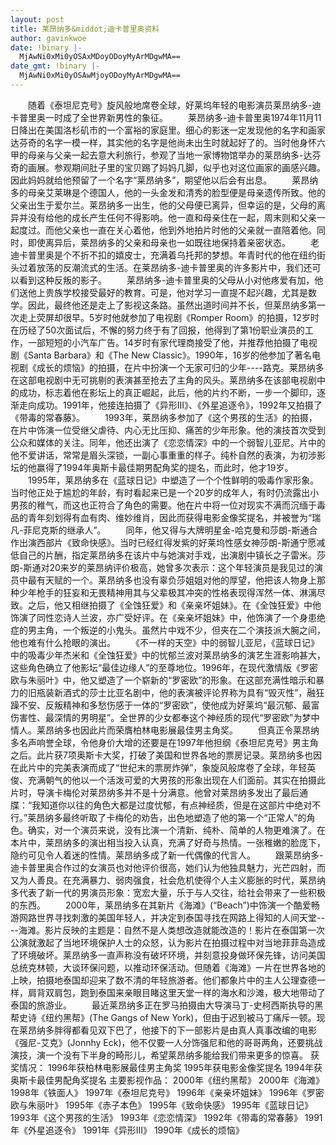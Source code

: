 ```yaml
---
layout: post
title: 莱昂纳多&middot;迪卡普里奥资料
author: gavinkwoe
date: !binary |-
  MjAwNi0xMi0yOSAxMDoyODoyMyArMDgwMA==
date_gmt: !binary |-
  MjAwNi0xMi0yOSAwMjoyODoyMyArMDgwMA==
---
```

　　随着《泰坦尼克号》旋风般地席卷全球，好莱坞年轻的电影演员莱昂纳多-迪卡普里奥一时成了全世界新男性的象征。
　　莱昂纳多-迪卡普里奥1974年11月11日降出在美国洛杉矶市的一个富裕的家庭里。细心的影迷一定发现他的名字和画家达芬奇的名字一模一样，其实他的名字是他尚未出生时就起好了的。当时他身怀六甲的母亲与父亲一起去意大利旅行，参观了当地一家博物馆举办的莱昂纳多-达芬奇的画展。参观期间肚子里的宝贝踢了妈妈几脚，似乎也对这位画家的画感兴趣。因此妈妈就给他预留了一个名字“莱昂纳多”，期望他以后会有出息。
　　莱昂纳多的母亲艾莱琳是个德国人，他的一头金发和清秀的脸型便是母亲遗传所致。他的父亲出生于爱尔兰。莱昂纳多一出生，他的父母便已离异，但幸运的是，父母的离异并没有给他的成长产生任何不得影响。他一直和母亲住在一起，周末则和父亲一起度过。而他父亲也一直在关心着他，他到外地拍片时他的父亲就一直陪着他。同时，即使离异后，莱昂纳多的父亲和母亲也一如既往地保持着亲密状态。
　　老迪卡普里奥是个不折不扣的嬉皮士，充满着乌托邦的梦想。年青时代的他在纽约街头过着放荡的反潮流式的生活。在莱昂纳多-迪卡普里奥的许多影片中，我们还可以看到这种反叛的影子。
　　莱昂纳多-迪卡普里奥的父母从小对他疼爱有加，他们送他上贵族学校接受最好的教育。可是，他对学习一直提不起兴趣，尤其是数学。因此，最终他还是走上了影视这条路。虽然出道时间并不长，但莱昂纳多第一次走上荧屏却很早。5岁时他就参加了电视剧《Romper Room》的拍摄，12岁时在历经了50次面试后，不懈的努力终于有了回报，他得到了第1份职业演员的工作，一部短短的小汽车广告。14岁时有家代理商接受了他，并推荐他拍摄了电视剧《Santa Barbara》和《The New Classic》。1990年，16岁的他参加了著名电视剧《成长的烦恼》的拍摄，在片中扮演一个无家可归的少年----路克。莱昂纳多在这部电视剧中无可挑剔的表演甚至抢去了主角的风头。莱昂纳多在该部电视剧中的成功，标志着他在影坛上的真正崛起，此后，他的片约不断，一步一个脚印，逐渐走向成功。1991年，他接连拍摄了《异形III》、《外星追逐令》，1992年又拍摄了《带毒的常春藤》。
　　1993年，莱昂纳多参加了《这个男孩的生活》的拍摄，在片中饰演一位受继父虐待、内心无比压抑、痛苦的少年形象。他的演技首次受到公众和媒体的关注。同年，他还出演了《恋恋情深》中的一个弱智儿亚尼。片中的他不爱讲话，常常是眉头深锁，一副心事重重的样子。纯朴自然的表演，为初涉影坛的他赢得了1994年奥斯卡最佳期男配角奖的提名，而此时，他才19岁。
　　1995年，莱昂纳多在《蓝球日记》中塑造了一个个性鲜明的吸毒作家形象。当时他正处于尴尬的年龄，有时看起来已是一个20岁的成年人，有时仍流露出小男孩的稚气，而这也正符合了角色的需要。他在片中将一位对现实不满而沉缅于毒品的青年刻划得有血有肉、维妙维肖，因此而获得电影金像奖提名，并被誉为“瑞凡-菲尼克斯的继承人”。
　　同年，他又得与大牌明星金-哈克曼和莎朗-斯通合作出演西部片《致命快感》。当时已经红得发紫的好莱坞性感女神莎朗-斯通宁愿减低自己的片酬，指定莱昂纳多在该片中与她演对手戏，出演剧中镇长之子雷米。莎朗-斯通对20来岁的莱昂纳评价极高，她曾多次表示：这个年轻演员是我见过的演员中最有天赋的一个。莱昂纳多也没有辜负莎姐姐对他的厚望，他把该人物身上那种少年枪手的狂妄和无畏精神用其与父辈极其冲突的性格表现得浑然一体、淋漓尽致。之后，他又相继拍摄了《全蚀狂爱》和《亲亲坏姐妹》。在《全蚀狂爱》中他饰演了同性恋诗人兰波，亦广受好评。在《亲亲坏姐妹》中，他饰演了一个身患绝症的男主角，一个叛逆的小鬼头。虽然片中戏不少，但夹在二个演技派大腕之间，他也难有什么抢眼的演出。
　　《不一样的天空》中的弱智儿亚尼，《蓝球日记》中的吸毒少年杰米和《全蚀狂爱》中的忧郁兰波对莱昂纳多的演艺生涯影响甚大，这些角色确立了他影坛“最佳边缘人”的至尊地位。1996年，在现代激情版《罗密欧与朱丽叶》中，他又塑造了一个崭新的“罗密欧”的形象。在这部充满性暗示和暴力的旧瓶装新酒式的莎士比亚名剧中，他的表演被评论界称为具有“毁灭性”，融狂躁不安、反叛精神和多愁伤感于一体的“罗密欧”，使他成为好莱坞“最沉郁、最富伤害性、最深情的男明星”。全世界的少女都奉这个神经质的现代“罗密欧”为梦中情人。莱昂纳多也因此片而荣膺柏林电影展最佳男主角奖。
　　但真正令莱昂纳多名声响誉全球，令他身价大增的还要是在1997年他担纲《泰坦尼克号》男主角之后。此片获7项奥斯卡大奖，打破了美国和世界各地的票房记录。莱昂纳多也因在此片中的完美表演而成了“世纪末的票房炸弹”，象旋风般席卷了全球，年轻英俊、充满朝气的他以一个活泼可爱的大男孩的形象出现在人们面前。其实在拍摄此片时，导演卡梅伦对莱昂纳多并不是十分满意。他曾对莱昂纳多发出了最后通牒：“我知道你以往的角色大都是过度忧郁，有点神经质，但是在这部片中绝对不行。”莱昂纳多最终听取了卡梅伦的劝告，出色地塑造了他的第一个“正常人”的角色。确实，对一个演员来说，没有比演一个清新、纯朴、简单的人物更难演了。在本片中，莱昂纳多的演出相当投入认真，充满了好奇与热情。一张稚嫩的脸庞下，隐约可见令人着迷的性情。莱昂纳多成了新一代偶像的代言人。
　　跟莱昂纳多-迪卡普里奥合作过的女演员也对他评价很高，她们认为他独具魅力，光芒四射，而又为人善良。在充满暴力、弱肉强食，社会危机使得个人主义膨胀的时代，莱昂纳多代表了新一代的男演员形象：宽宏大量，乐于与人交往，给社会带来了一些积极的东西。
　　2000年，莱昂纳多在其新片《海滩》(“Beach”)中饰演一个酷爱畅游网路世界寻找刺激的美国年轻人，并决定到泰国寻找在网路上得知的人间天堂----海滩。影片反映的主题是：自然不是人类想改造就能改造的！影片在泰国第一次公演就激起了当地环境保护人士的众怒，认为影片在拍摄过程中对当地菲菲岛造成了环境破坏。莱昂纳多一直声称没有破坏环境，并刻意投身做环保先锋，访问美国总统克林顿，大谈环保问题，以推动环保活动。但随着《海滩》一片在世界各地的上映，拍摄地泰国却迎来了数不清的年轻旅游者。他们都象片中的主人公理查德一样，肩背双肩包，跑到泰国来亲眼目睹这里天堂一样的海水和沙滩，极大地带动了泰国的旅游业。
　　最近莱昂纳多正在罗马拍摄由大导演马丁-史柯西斯执导的黑帮史诗《纽约黑帮》(The Gangs of New York)，但由于迟到被马丁痛斥一顿。现在莱昂纳多胖得都看见双下巴了，他接下的下一部影片是由真人真事改编的电影《强尼-艾克》(Jonnhy Eck)，他不仅要一人分饰强尼和他的哥哥两角，还要挑战演技，演一个没有下半身的畸形儿，希望莱昂纳多能给我们带来更多的惊喜。
获奖情况：
1996年获柏林电影展最佳男主角奖
1995年获电影金像奖提名
1994年获奥斯卡最佳男配角奖提名 
主要影视作品：
2000年《纽约黑帮》
2000年《海滩》
1998年《铁面人》
1997年《泰坦尼克号》
1996年《亲亲坏姐妹》
1996年《罗密欧与朱丽叶》
1995年《赤子本色》
1995年《致命快感》
1995年《蓝球日记》
1993年《这个男孩的生活》
1993年《恋恋情深》
1992年《带毒的常春藤》
1991年《外星追逐令》
1991年《异形III》
1990年《成长的烦恼》
